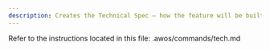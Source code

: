 ```yaml
---
description: Creates the Technical Spec — how the feature will be built.
---
```


Refer to the instructions located in this file: .awos/commands/tech.md

